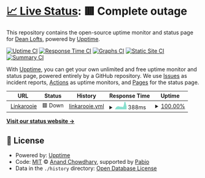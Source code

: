 # [📈 Live Status](https://status.linkarooie.com): <!--live status--> **🟥 Complete outage**

This repository contains the open-source uptime monitor and status page for [Dean Lofts](https://linkarooie.com/loftwah), powered by [Upptime](https://github.com/upptime/upptime).

[![Uptime CI](https://github.com/Loftwah/linkarooie-upptime/workflows/Uptime%20CI/badge.svg)](https://github.com/Loftwah/linkarooie-upptime/actions?query=workflow%3A%22Uptime+CI%22)
[![Response Time CI](https://github.com/Loftwah/linkarooie-upptime/workflows/Response%20Time%20CI/badge.svg)](https://github.com/Loftwah/linkarooie-upptime/actions?query=workflow%3A%22Response+Time+CI%22)
[![Graphs CI](https://github.com/Loftwah/linkarooie-upptime/workflows/Graphs%20CI/badge.svg)](https://github.com/Loftwah/linkarooie-upptime/actions?query=workflow%3A%22Graphs+CI%22)
[![Static Site CI](https://github.com/Loftwah/linkarooie-upptime/workflows/Static%20Site%20CI/badge.svg)](https://github.com/Loftwah/linkarooie-upptime/actions?query=workflow%3A%22Static+Site+CI%22)
[![Summary CI](https://github.com/Loftwah/linkarooie-upptime/workflows/Summary%20CI/badge.svg)](https://github.com/Loftwah/linkarooie-upptime/actions?query=workflow%3A%22Summary+CI%22)

With [Upptime](https://upptime.js.org), you can get your own unlimited and free uptime monitor and status page, powered entirely by a GitHub repository. We use [Issues](https://github.com/Loftwah/linkarooie-upptime/issues) as incident reports, [Actions](https://github.com/Loftwah/linkarooie-upptime/actions) as uptime monitors, and [Pages](https://status.linkarooie.com) for the status page.

<!--start: status pages-->
<!-- This summary is generated by Upptime (https://github.com/upptime/upptime) -->
<!-- Do not edit this manually, your changes will be overwritten -->
<!-- prettier-ignore -->
| URL | Status | History | Response Time | Uptime |
| --- | ------ | ------- | ------------- | ------ |
| <img alt="" src="https://icons.duckduckgo.com/ip3/linkarooie.com.ico" height="13"> [Linkarooie](https://linkarooie.com) | 🟥 Down | [linkarooie.yml](https://github.com/loftwah/linkarooie-upptime/commits/HEAD/history/linkarooie.yml) | <details><summary><img alt="Response time graph" src="./graphs/linkarooie/response-time-week.png" height="20"> 388ms</summary><br><a href="https://status.linkarooie.com/history/linkarooie"><img alt="Response time 373" src="https://img.shields.io/endpoint?url=https%3A%2F%2Fraw.githubusercontent.com%2Floftwah%2Flinkarooie-upptime%2FHEAD%2Fapi%2Flinkarooie%2Fresponse-time.json"></a><br><a href="https://status.linkarooie.com/history/linkarooie"><img alt="24-hour response time 278" src="https://img.shields.io/endpoint?url=https%3A%2F%2Fraw.githubusercontent.com%2Floftwah%2Flinkarooie-upptime%2FHEAD%2Fapi%2Flinkarooie%2Fresponse-time-day.json"></a><br><a href="https://status.linkarooie.com/history/linkarooie"><img alt="7-day response time 388" src="https://img.shields.io/endpoint?url=https%3A%2F%2Fraw.githubusercontent.com%2Floftwah%2Flinkarooie-upptime%2FHEAD%2Fapi%2Flinkarooie%2Fresponse-time-week.json"></a><br><a href="https://status.linkarooie.com/history/linkarooie"><img alt="30-day response time 356" src="https://img.shields.io/endpoint?url=https%3A%2F%2Fraw.githubusercontent.com%2Floftwah%2Flinkarooie-upptime%2FHEAD%2Fapi%2Flinkarooie%2Fresponse-time-month.json"></a><br><a href="https://status.linkarooie.com/history/linkarooie"><img alt="1-year response time 373" src="https://img.shields.io/endpoint?url=https%3A%2F%2Fraw.githubusercontent.com%2Floftwah%2Flinkarooie-upptime%2FHEAD%2Fapi%2Flinkarooie%2Fresponse-time-year.json"></a></details> | <details><summary><a href="https://status.linkarooie.com/history/linkarooie">100.00%</a></summary><a href="https://status.linkarooie.com/history/linkarooie"><img alt="All-time uptime 99.96%" src="https://img.shields.io/endpoint?url=https%3A%2F%2Fraw.githubusercontent.com%2Floftwah%2Flinkarooie-upptime%2FHEAD%2Fapi%2Flinkarooie%2Fuptime.json"></a><br><a href="https://status.linkarooie.com/history/linkarooie"><img alt="24-hour uptime 100.00%" src="https://img.shields.io/endpoint?url=https%3A%2F%2Fraw.githubusercontent.com%2Floftwah%2Flinkarooie-upptime%2FHEAD%2Fapi%2Flinkarooie%2Fuptime-day.json"></a><br><a href="https://status.linkarooie.com/history/linkarooie"><img alt="7-day uptime 100.00%" src="https://img.shields.io/endpoint?url=https%3A%2F%2Fraw.githubusercontent.com%2Floftwah%2Flinkarooie-upptime%2FHEAD%2Fapi%2Flinkarooie%2Fuptime-week.json"></a><br><a href="https://status.linkarooie.com/history/linkarooie"><img alt="30-day uptime 100.00%" src="https://img.shields.io/endpoint?url=https%3A%2F%2Fraw.githubusercontent.com%2Floftwah%2Flinkarooie-upptime%2FHEAD%2Fapi%2Flinkarooie%2Fuptime-month.json"></a><br><a href="https://status.linkarooie.com/history/linkarooie"><img alt="1-year uptime 99.96%" src="https://img.shields.io/endpoint?url=https%3A%2F%2Fraw.githubusercontent.com%2Floftwah%2Flinkarooie-upptime%2FHEAD%2Fapi%2Flinkarooie%2Fuptime-year.json"></a></details>

<!--end: status pages-->

[**Visit our status website →**](https://status.linkarooie.com)

## 📄 License

- Powered by: [Upptime](https://github.com/upptime/upptime)
- Code: [MIT](./LICENSE) © [Anand Chowdhary](https://anandchowdhary.com), supported by [Pabio](https://pabio.com)
- Data in the `./history` directory: [Open Database License](https://opendatacommons.org/licenses/odbl/1-0/)
